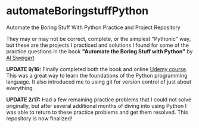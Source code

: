 # automateBoringstuffPython
Automate the Boring Stuff With Python Practice and Project Repository

They may or may not be correct, complete, or the simplest "Pythonic" way, but these are the projects I practiced and solutions I found for some of the practice questions in the book **"Automate the Boring Stuff with Python"** by [Al Sweigart](https://automatetheboringstuff.com/)

**UPDATE 9/16:** 
Finally completed both the book and online [Udemy course](https://www.udemy.com/automate/). This was a great way to learn the foundations of the Python programming language. It also introduced me to using git for version control of just about everything.

**UPDATE 2/17:**
Had a few remaining practice problems that I could not solve originally, but after several additional months of diving into using Python I was able to return to these practice problems and get them resolved. This repository is now finalized!
